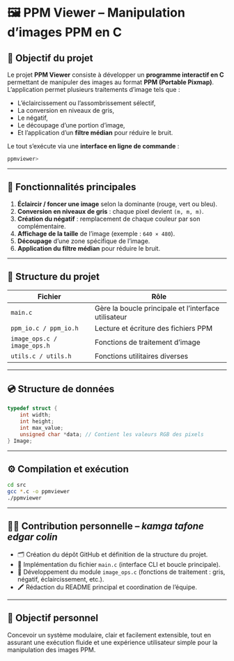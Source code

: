 # 🖼️ PPM Viewer – Manipulation d’images PPM en C  

## 🎯 Objectif du projet  
Le projet **PPM Viewer** consiste à développer un **programme interactif en C** permettant de manipuler des images au format **PPM (Portable Pixmap)**.  
L’application permet plusieurs traitements d’image tels que :  
- L’éclaircissement ou l’assombrissement sélectif,  
- La conversion en niveaux de gris,  
- Le négatif,  
- Le découpage d’une portion d’image,  
- Et l’application d’un **filtre médian** pour réduire le bruit.  

Le tout s’exécute via une **interface en ligne de commande** :  
```bash
ppmviewer>
```

---

## 🧩 Fonctionnalités principales
1. **Éclaircir / foncer une image** selon la dominante (rouge, vert ou bleu).  
2. **Conversion en niveaux de gris** : chaque pixel devient `(m, m, m)`.  
3. **Création du négatif** : remplacement de chaque couleur par son complémentaire.  
4. **Affichage de la taille** de l’image (exemple : `640 × 480`).  
5. **Découpage** d’une zone spécifique de l’image.  
6. **Application du filtre médian** pour réduire le bruit.  

---

## 🧱 Structure du projet  

| Fichier | Rôle |
|----------|------|
| `main.c` | Gère la boucle principale et l’interface utilisateur |
| `ppm_io.c / ppm_io.h` | Lecture et écriture des fichiers PPM |
| `image_ops.c / image_ops.h` | Fonctions de traitement d’image |
| `utils.c / utils.h` | Fonctions utilitaires diverses |

---

## 💿 Structure de données  

```c
typedef struct {
    int width;
    int height;
    int max_value;
    unsigned char *data; // Contient les valeurs RGB des pixels
} Image;
```

---

## ⚙️ Compilation et exécution  

```bash
cd src
gcc *.c -o ppmviewer
./ppmviewer
```

---

## 👨‍💻 Contribution personnelle – *kamga tafone edgar colin*  

- 🗂️ Création du dépôt GitHub et définition de la structure du projet.  
- 🧠 Implémentation du fichier `main.c` (interface CLI et boucle principale).  
- 🧩 Développement du module `image_ops.c` (fonctions de traitement : gris, négatif, éclaircissement, etc.).  
- 🖍️ Rédaction du README principal et coordination de l’équipe.  

---

## 🚀 Objectif personnel  
Concevoir un système modulaire, clair et facilement extensible, tout en assurant une exécution fluide et une expérience utilisateur simple pour la manipulation des images PPM.


